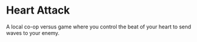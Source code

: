 # Heart Attack

A local co-op versus game where you control the beat of your heart to send waves to your enemy.
